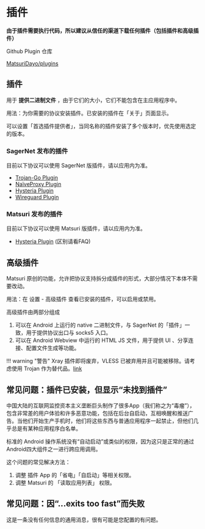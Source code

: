 # 插件

**由于插件需要执行代码，所以建议从信任的渠道下载任何插件（包括插件和高级插件）**

Github Plugin 仓库

[MatsuriDayo/plugins](https://github.com/MatsuriDayo/plugins)

## 插件

用于 **提供二进制文件** ，由于它们的大小，它们不能包含在主应用程序中。

用法：为你需要的协议安装插件。已安装的插件在「关于」页面显示。

可以设置「首选插件提供者」，当同名称的插件安装了多个版本时，优先使用选定的版本。

### SagerNet 发布的插件

目前以下协议可以使用 SagerNet 版插件，请以应用内为准。

- [Trojan-Go Plugin](https://sagernet.org/download/#trojan-go-plugin)
- [NaïveProxy Plugin](https://sagernet.org/download/#naiveproxy-plugin)
- [Hysteria Plugin](https://sagernet.org/download/#hysteria-plugin)
- [Wireguard Plugin](https://github.com/SagerNet/SagerNet/releases/tag/wireguard-plugin-20210424-5)

### Matsuri 发布的插件

目前以下协议可以使用 Matsuri 版插件，请以应用内为准。

- [Hysteria Plugin](https://github.com/MatsuriDayo/plugins/releases?q=Hysteria) (区别请看FAQ)

## 高级插件

Matsuri 原创的功能，允许把协议支持拆分成插件的形式，大部分情况下本体不需要改动。

用法：在 设置 - 高级插件 查看已安装的插件，可以启用或禁用。

高级插件由两部分组成

1. 可以在 Android 上运行的 native 二进制文件，与 SagerNet 的「插件」一致，用于提供协议出口与 socks5 入口。
2. 可以在 Android Webview 中运行的 HTML JS 文件，用于提供 UI 、分享连接、配置文件生成等功能。

!!! warning "警告"
    Xray 插件即将废弃，VLESS 已被弃用并且可能被移除。请考虑使用 Trojan 作为替代品。[link](https://www.v2fly.org/v5/config/proxy/vless.html)

## 常见问题：插件已安装，但显示“未找到插件”

中国大陆的互联网监控资本主义垄断巨头制作了很多App（我们称之为“毒瘤”），包含非常差的用户体验和许多恶意功能，包括在后台自启动，互相唤醒和推送广告。当他们开始生产手机时，他们将这些东西与普通应用程序一起禁止，但他们几乎总是有某种应用程序白名单。

标准的 Android 操作系统没有“自动启动”或类似的权限，因为这只是正常的通过Android四大组件之一进行跨应用调用。

这个问题的常见解决方法：

1. 调整 插件 App 的「省电」「自启动」等相关权限。
2. 调整 Matsuri 的 「读取应用列表」 权限。

## 常见问题：因“...exits too fast”而失败

这是一条没有任何信息的通用消息，很有可能是您配置的有问题。

